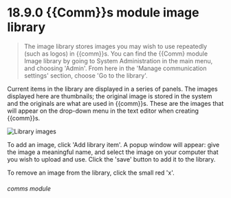 # 18.9.0    {{Comm}}s module image library

> The image library stores images you may wish to use repeatedly (such as logos) in {{comm}}s. You can find the {{Comm} module Image library by going to System Administration in the main menu, and choosing 'Admin'.  From here in the 'Manage communication settings' section, choose 'Go to the library'.

Current items in the library are displayed in a series of panels. The images displayed here are thumbnails; the original image is stored in the system and the originals are what are used in {{comm}}s. These are the images that will appear on the drop-down menu in the text editor when creating {{comm}}s.

![Library images]({{imgpath}}157a.png)

To add an image, click 'Add library item'. A popup window will appear: give the image a meaningful name, and select the image on your computer that you wish to upload and use. Click the 'save' button to add it to the library.

To remove an image from the library, click the small red 'x'. 

###### comms module

